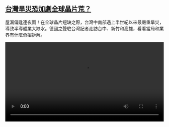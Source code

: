 <!--1618307225000-->
[台灣旱災恐加劇全球晶片荒？](https://www.dw.com/zh/%E5%8F%B0%E7%81%A3%E6%97%B1%E7%81%BD%E6%81%90%E5%8A%A0%E5%8A%87%E5%85%A8%E7%90%83%E6%99%B6%E7%89%87%E8%8D%92%EF%BC%9F/a-57181635)
------

<p>屋漏偏逢連夜雨！在全球晶片短缺之際，台灣中南部遇上半世紀以來最嚴重旱災，導致半導體業大缺水。德國之聲駐台灣記者走訪台中、新竹和高雄，看看當局和業界有什麼奇招拆解。</small></p><video src="https://tvdownloaddw-a.akamaihd.net/dwtv_video/flv/vdt_zh/2021/bchi210413_001_2da48tsmc-chi-3_sd_sor.mp4" controls style="width:100%"></video>
